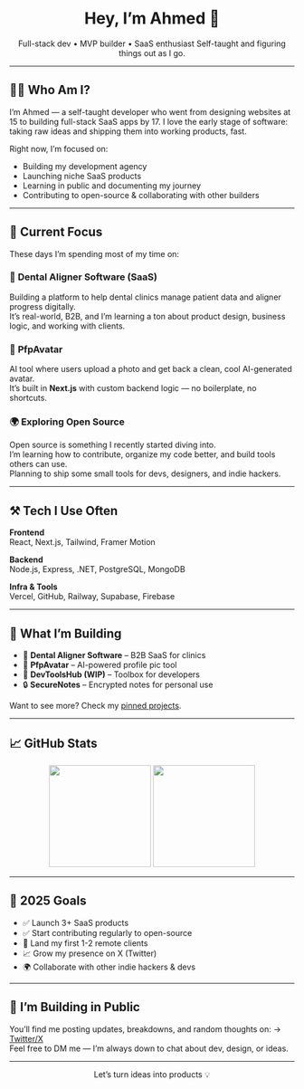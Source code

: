 <h1 align="center">Hey, I’m Ahmed 👋</h1>

<p align="center">
  Full-stack dev • MVP builder • SaaS enthusiast  
  Self-taught and figuring things out as I go.
</p>

---

## 👨‍💻 Who Am I?

I’m Ahmed — a self-taught developer who went from designing websites at 15 to building full-stack SaaS apps by 17. I love the early stage of software: taking raw ideas and shipping them into working products, fast.

Right now, I’m focused on:
- Building my development agency
- Launching niche SaaS products
- Learning in public and documenting my journey
- Contributing to open-source & collaborating with other builders

---

## 🧠 Current Focus

These days I’m spending most of my time on:

### 🦷 **Dental Aligner Software (SaaS)**  
Building a platform to help dental clinics manage patient data and aligner progress digitally.  
It’s real-world, B2B, and I’m learning a ton about product design, business logic, and working with clients.

### 🎨 **PfpAvatar**  
AI tool where users upload a photo and get back a clean, cool AI-generated avatar.  
It’s built in **Next.js** with custom backend logic — no boilerplate, no shortcuts.

### 🌍 **Exploring Open Source**  
Open source is something I recently started diving into.  
I’m learning how to contribute, organize my code better, and build tools others can use.  
Planning to ship some small tools for devs, designers, and indie hackers.

---

## ⚒️ Tech I Use Often

**Frontend**  
React, Next.js, Tailwind, Framer Motion

**Backend**  
Node.js, Express, .NET, PostgreSQL, MongoDB

**Infra & Tools**  
Vercel, GitHub, Railway, Supabase, Firebase

---

## 🚀 What I’m Building

- 🦷 **Dental Aligner Software** – B2B SaaS for clinics  
- 🧠 **PfpAvatar** – AI-powered profile pic tool  
- 🧪 **DevToolsHub (WIP)** – Toolbox for developers  
- 🔒 **SecureNotes** – Encrypted notes for personal use

Want to see more? Check my [pinned projects](https://github.com/ahmedusername).

---

## 📈 GitHub Stats

<p align="center">
  <img src="https://github-readme-stats.vercel.app/api?username=ahmedusername&show_icons=true&theme=radical&count_private=true" height="180" />
  <img src="https://github-readme-streak-stats.herokuapp.com/?user=ahmedusername&theme=radical" height="180" />
</p>

---

## 🧭 2025 Goals

- ✅ Launch 3+ SaaS products
- ✅ Start contributing regularly to open-source
- 🔄 Land my first 1-2 remote clients
- 📈 Grow my presence on X (Twitter)
- 🌍 Collaborate with other indie hackers & devs

---

## 🧵 I’m Building in Public

You’ll find me posting updates, breakdowns, and random thoughts on:
→ [Twitter/X](https://x.com/)  
Feel free to DM me — I’m always down to chat about dev, design, or ideas.

---

<p align="center">
  Let’s turn ideas into products 💡
</p>

